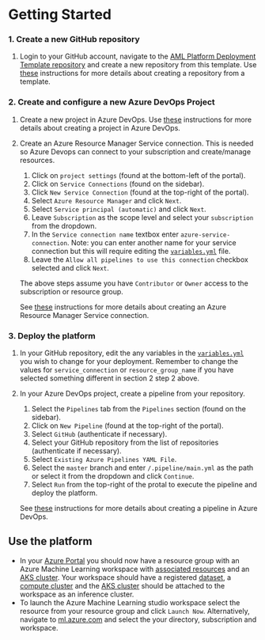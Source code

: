 # Getting Started

### 1. Create a new GitHub repository

1. Login to your GitHub account, navigate to the [AML Platform Deployment Template repository](https://github.com/nfmoore/aml-platform-deployment-template) and create a new repository from this template. Use [these](https://docs.github.com/en/github/creating-cloning-and-archiving-repositories/creating-a-repository-from-a-template) instructions for more details about creating a repository from a template.

### 2. Create and configure a new Azure DevOps Project

1. Create a new project in Azure DevOps. Use [these](https://docs.microsoft.com/en-us/azure/devops/organizations/projects/create-project?view=azure-devops&tabs=preview-page#create-a-project) instructions for more details about creating a project in Azure DevOps.

2. Create an Azure Resource Manager Service connection. This is needed so Azure Devops can connect to your subscription and create/manage resources.

   1. Click on `project settings` (found at the bottom-left of the portal).
   2. Click on `Service Connections` (found on the sidebar).
   3. Click `New Service Connection` (found at the top-right of the portal).
   4. Select `Azure Resource Manager` and click `Next`.
   5. Select `Service principal (automatic)` and click `Next`.
   6. Leave `Subscription` as the scope level and select your `subscription` from the dropdown.
   7. In the `Service connection name` textbox enter `azure-service-connection`. Note: you can enter another name for your service connection but this will require editing the [`variables.yml`](../.pipelines/templates/variables.yml) file.
   8. Leave the `Allow all pipelines to use this connection` checkbox selected and click `Next`.

   The above steps assume you have `Contributor` or `Owner` access to the subscription or resource group.

   See [these](https://docs.microsoft.com/en-us/azure/devops/pipelines/library/service-endpoints#create-a-service-connection) instructions for more details about creating an Azure Resource Manager Service connection.

### 3. Deploy the platform

1. In your GitHub repository, edit the any variables in the [`variables.yml`](../.pipelines/templates/variables.yml) you wish to change for your deployment. Remember to change the values for `service_connection` or `resource_group_name` if you have selected something different in section 2 step 2 above.

2. In your Azure DevOps project, create a pipeline from your repository.

   1. Select the `Pipelines` tab from the `Pipelines` section (found on the sidebar).
   2. Click on `New Pipeline` (found at the top-right of the portal).
   3. Select `GitHub` (authenticate if necessary).
   4. Select your GitHub repository from the list of repositories (authenticate if necessary).
   5. Select `Existing Azure Pipelines YAML File`.
   6. Select the `master` branch and enter `/.pipeline/main.yml` as the path or select it from the dropdown and click `Continue`.
   7. Select `Run` from the top-right of the protal to execute the pipeline and deploy the platform.

   See [these](https://docs.microsoft.com/en-us/azure/devops/pipelines/create-first-pipeline) instructions for more details about creating a pipeline in Azure DevOps.

## Use the platform

- In your [Azure Portal](https://www.portal.azure.com) you should now have a resource group with an Azure Machine Learning workspace with [associated resources](https://docs.microsoft.com/en-us/azure/machine-learning/concept-workspace#resources) and an [AKS cluster](https://docs.microsoft.com/en-us/azure/aks/intro-kubernetes). Your workspace should have a registered [dataset](https://docs.microsoft.com/en-us/azure/machine-learning/concept-data#datasets), a [compute cluster](https://docs.microsoft.com/en-us/azure/machine-learning/concept-compute-target#azure-machine-learning-compute-managed) and the [AKS cluster](https://docs.microsoft.com/en-us/azure/aks/intro-kubernetes) should be attached to the workspace as an inference cluster.
- To launch the Azure Machine Learning studio workspace select the resource from your resource group and click `Launch Now`. Alternatively, navigate to [ml.azure.com](https://ml.azure.com/) and select the your directory, subscription and workspace.

